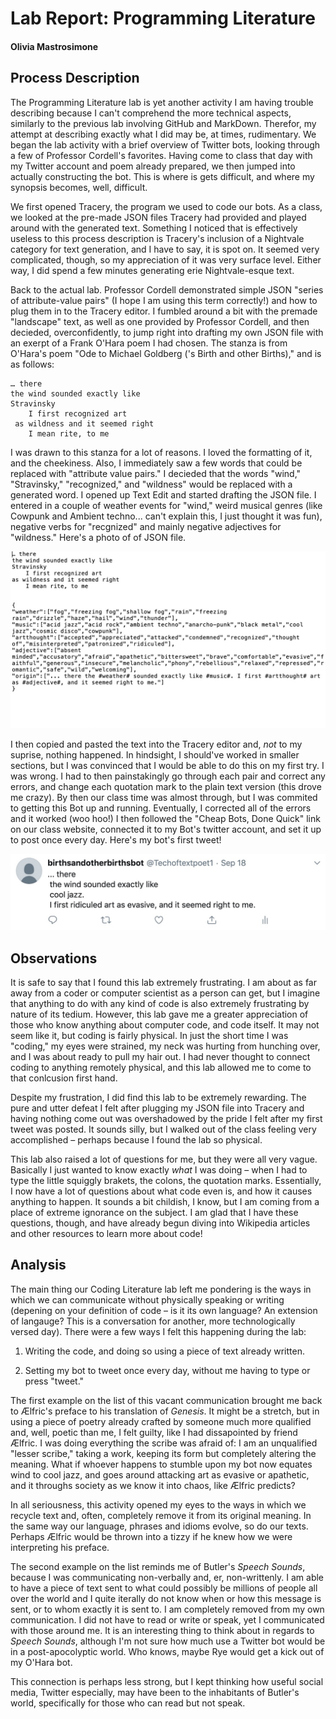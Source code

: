 # Lab Report: Programming Literature 

#### Olivia Mastrosimone 

## Process Description 

The Programming Literature lab is yet another activity I am having trouble describing because I can't comprehend the more technical aspects, similarly to the previous lab involving GitHub and MarkDown. Therefor, my attempt at describing exactly what I did may be, at times, rudimentary. We began the lab activity with a brief overview of Twitter bots, looking through a few of Professor Cordell's favorites. Having come to class that day with my Twitter account and poem already prepared, we then jumped into actually constructing the bot. This is where is gets difficult, and where my synopsis becomes, well, difficult. 

We first opened Tracery, the program we used to code our bots. As a class, we looked at the pre-made JSON files Tracery had provided and played around with the generated text. Something I noticed that is effectively useless to this process description is Tracery's inclusion of a Nightvale category for text generation, and I have to say, it is spot on. It seemed very complicated, though, so my appreciation of it was very surface level. Either way, I did spend a few minutes generating erie Nightvale-esque text. 

Back to the actual lab. Professor Cordell demonstrated simple JSON "series of attribute-value pairs" (I hope I am using this term correctly!) and how to plug them in to the Tracery editor. I fumbled around a bit with the premade "landscape" text, as well as one provided by Professor Cordell, and then decieded, overconfidently, to jump right into drafting my own JSON file with an exerpt of a Frank O'Hara poem I had chosen. The stanza is from O'Hara's poem "Ode to Michael Goldberg ('s Birth and other Births)," and is as follows: 

    … there
    the wind sounded exactly like
    Stravinsky
     	I first recognized art
 	 as wildness and it seemed right
 	 	I mean rite, to me
 	 	
I was drawn to this stanza for a lot of reasons. I loved the formatting of it, and the cheekiness. Also, I immediately saw a few words that could be replaced with "attribute value pairs." I decieded that the words "wind," "Stravinsky," "recognized," and "wildness" would be replaced with a generated word. I opened up Text Edit and started drafting the JSON file. I entered in a couple of weather events for "wind," weird musical genres (like Cowpunk and Ambient techno... can't explain this, I just thought it was fun), negative verbs for "recgnized" and mainly negative adjectives for "wildness." Here's a photo of of JSON file. 

![The JSON file for my soon to be Twitter Bot](/images/O'HaraJSONFile.jpg)

I then copied and pasted the text into the Tracery editor and, _not_ to my suprise, nothing happened. In hindsight, I should've worked in smaller sections, but I was convinced that I would be able to do this on my first try. I was wrong. I had to then painstakingly go through each pair and correct any errors, and change each quotation mark to the plain text version (this drove me crazy). By then our class time was almost through, but I was commited to getting this Bot up and running. Eventually, I corrected all of the errors and it worked (woo hoo!) I then followed the "Cheap Bots, Done Quick" link on our class website, connected it to my Bot's twitter account, and set it up to post once every day. Here's my bot's first tweet! 

![My First Tweet! It's kind of unintelligible, but maybe though provoking?](/images/bottweet.jpg)

## Observations 

It is safe to say that I found this lab extremely frustrating. I am about as far away from a coder or computer scientist as a person can get, but I imagine that anything to do with any kind of code is also extremely frustrating by nature of its tedium. However, this lab gave me a greater appreciation of those who know anything about computer code, and code itself. It may not seem like it, but coding is fairly physical. In just the short time I was "coding," my eyes were strained, my neck was hurting from hunching over, and I was about ready to pull my hair out. I had never thought to connect coding to anything remotely physical, and this lab allowed me to come to that conlcusion first hand. 

Despite my frustration, I did find this lab to be extremely rewarding. The pure and utter defeat I felt after plugging my JSON file into Tracery and having nothing come out was overshadowed by the pride I felt after my first tweet was posted. It sounds silly, but I walked out of the class feeling very accomplished – perhaps because I found the lab so physical. 

This lab also raised a lot of questions for me, but they were all very vague. Basically I just wanted to know exactly _what_ I was doing – when I had to type the little squiggly brakets, the colons, the quotation marks. Essentially, I now have a lot of questions about what code even is, and how it causes anything to happen. It sounds a bit childish, I know, but I am coming from a place of extreme ignorance on the subject. I am glad that I have these questions, though, and have already begun diving into Wikipedia articles and other resources to learn more about code! 

## Analysis 

The main thing our Coding Literature lab left me pondering is the ways in which we can communicate without physically speaking or writing (depening on your definition of code – is it its own language? An extension of langauge? This is a conversation for another, more technologically versed day). There were a few ways I felt this happening during the lab: 

1. Writing the code, and doing so using a piece of text already written. 


2. Setting my bot to tweet once every day, without me having to type or press "tweet." 


The first example on the list of this vacant communication brought me back to Ælfric's preface to his translation of *Genesis*. It might be a stretch, but in using a piece of poetry already crafted by someone much more qualified and, well, poetic than me, I felt guilty, like I had dissapointed by friend Ælfric. I was doing everything the scribe was afraid of: I am an unqualified "lesser scribe," taking a work, keeping its form but completely altering the meaning. What if whoever happens to stumble upon my bot now equates wind to cool jazz, and goes around attacking art as evasive or apathetic, and it throughs society as we know it into chaos, like Ælfric predicts? 

In all seriousness, this activity opened my eyes to the ways in which we recycle text and, often, completely remove it from its original meaning. In the same way our language, phrases and idioms evolve, so do our texts. Perhaps Ælfric would be thrown into a tizzy if he knew how we were interpreting his preface. 

The second example on the list reminds me of Butler's *Speech Sounds*, because I was communicating non-verbally and, er, non-writtenly. I am able to have a piece of text sent to what could possibly be millions of people all over the world and I quite iterally do not know when or how this message is sent, or to whom exactly it is sent to. I am completely removed from my own communication. I did not have to read or write or speak, yet I communicated with those around me. It is an interesting thing to think about in regards to *Speech Sounds*, although I'm not sure how much use a Twitter bot would be in a post-apocolyptic world. Who knows, maybe Rye would get a kick out of my O'Hara bot. 

This connection is perhaps less strong, but I kept thinking how useful social media, Twitter especially, may have been to the inhabitants of Butler's world, specifically for those who can read but not speak. 